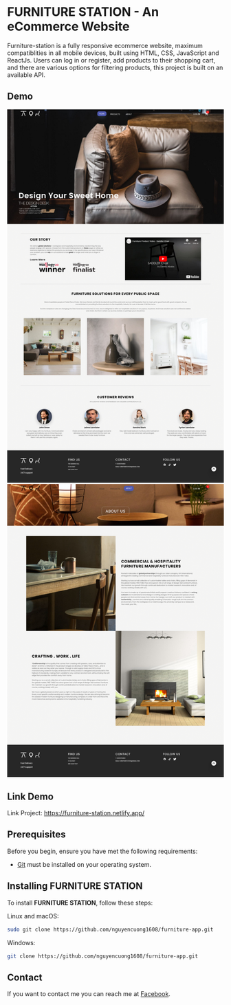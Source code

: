# FURNITURE STATION - An eCommerce Website

Furniture-station is a fully responsive ecommerce website, maximum compatiblities in all mobile devices, built using HTML, CSS, JavaScript and ReactJs.
Users can log in or register, add products to their shopping cart, and there are various options for filtering products, this project is built on an available API.

## Demo

![Furniture-station Demo](./src/assets/demo-website/homePage.png "Home Page Demo")
![Furniture-station Demo](./src/assets/demo-website/aboutPage.png "About Page Demo")

## Link Demo

Link Project: https://furniture-station.netlify.app/

## Prerequisites

Before you begin, ensure you have met the following requirements:

- [Git](https://git-scm.com/downloads "Download Git") must be installed on your operating system.

## Installing FURNITURE STATION

To install **FURNITURE STATION**, follow these steps:

Linux and macOS:

```bash
sudo git clone https://github.com/nguyencuong1608/furniture-app.git
```

Windows:

```bash
git clone https://github.com/nguyencuong1608/furniture-app.git
```

## Contact

If you want to contact me you can reach me at [Facebook](https://www.facebook.com/profile.php?id=100004068516734).
